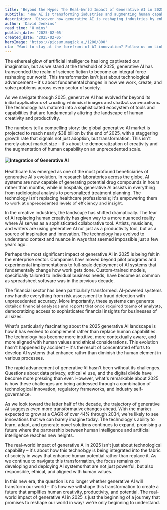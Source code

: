 ```yaml
---
title: 'Beyond the Hype: The Real-World Impact of Generative AI in 2025'
subtitle: 'How AI is transforming industries and augmenting human capabilities in 2025'
description: 'Discover how generative AI is reshaping industries by enhancing creativity and productivity, complementing human abilities, and navigating challenges in ethical AI use and data privacy.'
author: 'David Jenkins'
read_time: '8 mins'
publish_date: '2025-02-05'
created_date: '2025-02-05'
heroImage: 'https://picsum.magick.ai/1200/800'
cta: 'Want to stay at the forefront of AI innovation? Follow us on LinkedIn where we share cutting-edge insights and analysis about the future of generative AI.'
---
```


The ethereal glow of artificial intelligence has long captivated our imagination, but as we stand at the threshold of 2025, generative AI has transcended the realm of science fiction to become an integral force reshaping our world. This transformation isn't just about technological advancement – it's about fundamental changes in how we work, create, and solve problems across every sector of society.

As we navigate through 2025, generative AI has evolved far beyond its initial applications of creating whimsical images and chatbot conversations. The technology has matured into a sophisticated ecosystem of tools and capabilities that are fundamentally altering the landscape of human creativity and productivity.

The numbers tell a compelling story: the global generative AI market is projected to reach nearly $38 billion by the end of 2025, with a staggering growth rate that signals not just adoption, but transformation. This isn't merely about market size – it's about the democratization of creativity and the augmentation of human capability on an unprecedented scale.

#### ![Integration of Generative AI](https://i.magick.ai/PIXE/1738778872311_magick_img.webp)

Healthcare has emerged as one of the most profound beneficiaries of generative AI's evolution. In research laboratories across the globe, AI systems are now capable of generating potential drug compounds in hours rather than months, while in hospitals, generative AI assists in everything from radiological analysis to personalized treatment planning. The technology isn't replacing healthcare professionals; it's empowering them to work at unprecedented levels of efficiency and insight.

In the creative industries, the landscape has shifted dramatically. The fear of AI replacing human creativity has given way to a more nuanced reality where AI serves as a sophisticated collaborative tool. Artists, musicians, and writers are using generative AI not just as a productivity tool, but as a source of inspiration and innovation. The technology has evolved to understand context and nuance in ways that seemed impossible just a few years ago.

Perhaps the most significant impact of generative AI in 2025 is being felt in the enterprise sector. Companies have moved beyond pilot programs and experimental implementations to full-scale deployment of AI systems that fundamentally change how work gets done. Custom-trained models, specifically tailored to individual business needs, have become as common as spreadsheet software was in the previous decade.

The financial sector has been particularly transformed. AI-powered systems now handle everything from risk assessment to fraud detection with unprecedented accuracy. More importantly, these systems can generate detailed financial analyses and reports that once required teams of analysts, democratizing access to sophisticated financial insights for businesses of all sizes.

What's particularly fascinating about the 2025 generative AI landscape is how it has evolved to complement rather than replace human capabilities. The technology has become more intuitive, more contextually aware, and more aligned with human values and ethical considerations. This evolution hasn't happened by accident – it's the result of concentrated efforts to develop AI systems that enhance rather than diminish the human element in various processes.

The rapid advancement of generative AI hasn't been without its challenges. Questions about data privacy, ethical AI use, and the digital divide have become more pressing than ever. However, what's remarkable about 2025 is how these challenges are being addressed through a combination of technological innovation, regulatory frameworks, and industry self-governance.

As we look toward the latter half of the decade, the trajectory of generative AI suggests even more transformative changes ahead. With the market expected to grow at a CAGR of over 44% through 2034, we're likely to see innovations that we can barely imagine today. The technology's ability to learn, adapt, and generate novel solutions continues to expand, promising a future where the partnership between human intelligence and artificial intelligence reaches new heights.

The real-world impact of generative AI in 2025 isn't just about technological capability – it's about how this technology is being integrated into the fabric of society in ways that enhance human potential rather than replace it. As we continue to navigate this transformation, the focus remains on developing and deploying AI systems that are not just powerful, but also responsible, ethical, and aligned with human values.

In this new era, the question is no longer whether generative AI will transform our world – it's how we will shape this transformation to create a future that amplifies human creativity, productivity, and potential. The real-world impact of generative AI in 2025 is just the beginning of a journey that promises to reshape our world in ways we're only beginning to understand.